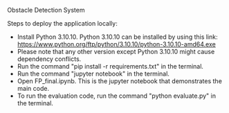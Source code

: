 Obstacle Detection System

Steps to deploy the application locally:

* Install Python 3.10.10. Python 3.10.10 can be installed by using this link: https://www.python.org/ftp/python/3.10.10/python-3.10.10-amd64.exe
* Please note that any other version except Python 3.10.10 might cause dependency conflicts.
* Run the command "pip install -r requirements.txt" in the terminal.
* Run the command "jupyter notebook" in the terminal.
* Open FP_final.ipynb. This is the jupyter notebook that demonstrates the main code.
* To run the evaluation code, run the command "python evaluate.py" in the terminal.
  

